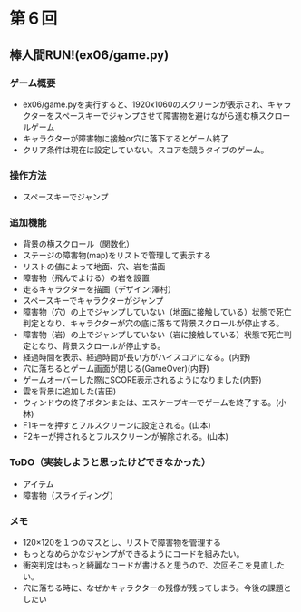 # 第６回
## 棒人間RUN!(ex06/game.py)
### ゲーム概要
- ex06/game.pyを実行すると、1920x1060のスクリーンが表示され、キャラクターをスペースキーでジャンプさせて障害物を避けながら進む横スクロールゲーム
- キャラクターが障害物に接触or穴に落下するとゲーム終了
- クリア条件は現在は設定していない。スコアを競うタイプのゲーム。
### 操作方法
- スペースキーでジャンプ
### 追加機能
- 背景の横スクロール（関数化）
- ステージの障害物(map)をリストで管理して表示する
- リストの値によって地面、穴、岩を描画
- 障害物（飛んでよける）の岩を設置
- 走るキャラクターを描画（デザイン:澤村）
- スペースキーでキャラクターがジャンプ
- 障害物（穴）の上でジャンプしていない（地面に接触している）状態で死亡判定となり、キャラクターが穴の底に落ちて背景スクロールが停止する。
- 障害物（岩）の上でジャンプしていない（岩に接触している）状態で死亡判定となり、背景スクロールが停止する。
- 経過時間を表示、経過時間が長い方がハイスコアになる。(内野)
- 穴に落ちるとゲーム画面が閉じる(GameOver)(内野)
- ゲームオーバーした際にSCORE表示されるようになりました(内野)
- 雲を背景に追加した(吉田)
- ウィンドウの終了ボタンまたは、エスケープキーでゲームを終了する。(小林)
- F1キーを押すとフルスクリーンに設定される。(山本)
- F2キーが押されるとフルスクリーンが解除される。(山本)

### ToDO（実装しようと思ったけどできなかった）
- アイテム
- 障害物（スライディング）
### メモ
- 120×120を１つのマスとし、リストで障害物を管理する
- もっとなめらかなジャンプができるようにコードを組みたい。
- 衝突判定はもっと綺麗なコードが書けると思うので、次回そこを見直したい。
- 穴に落ちる時に、なぜかキャラクターの残像が残ってしまう。今後の課題としたい
